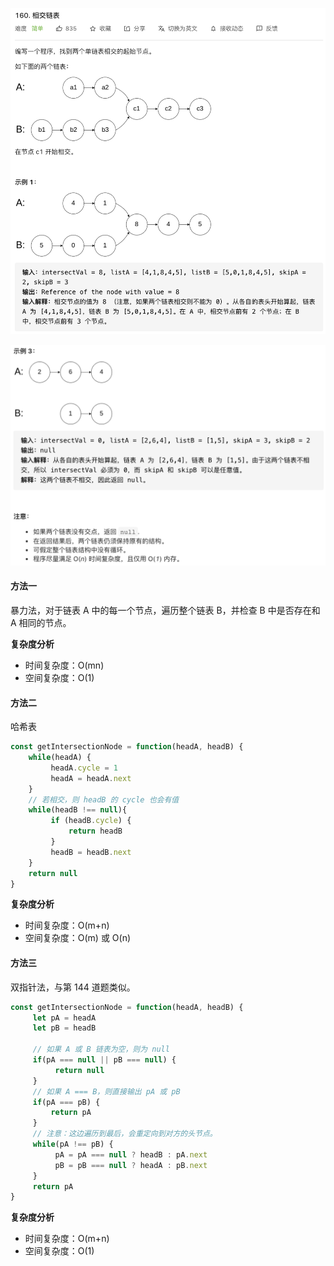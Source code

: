 ![](../images/lc160.png)

![](../images/lc160-1.png)



#### 方法一 ####

暴力法，对于链表 A 中的每一个节点，遍历整个链表 B，并检查 B 中是否存在和 A 相同的节点。

**复杂度分析**

- 时间复杂度：O(mn)
- 空间复杂度：O(1)



#### 方法二 ####

哈希表

```javascript
const getIntersectionNode = function(headA, headB) {
    while(headA) {
         headA.cycle = 1
         headA = headA.next
    }
  	// 若相交，则 headB 的 cycle 也会有值
    while(headB !== null){
         if (headB.cycle) {
             return headB
         }
         headB = headB.next
    }
    return null
}
```

**复杂度分析**

- 时间复杂度：O(m+n)
- 空间复杂度：O(m) 或 O(n)



#### 方法三 ####

双指针法，与第 144 道题类似。

```javascript
const getIntersectionNode = function(headA, headB) {
     let pA = headA
     let pB = headB

     // 如果 A 或 B 链表为空，则为 null
     if(pA === null || pB === null) {
          return null
     }
     // 如果 A === B，则直接输出 pA 或 pB
     if(pA === pB) {
         return pA
     }
     // 注意：这边遍历到最后，会重定向到对方的头节点。
     while(pA !== pB) {
          pA = pA === null ? headB : pA.next
          pB = pB === null ? headA : pB.next
     }
     return pA
}
```

**复杂度分析**

- 时间复杂度：O(m+n)
- 空间复杂度：O(1)

